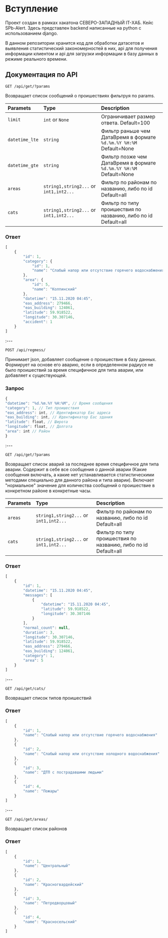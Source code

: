 # Вступление
Проект создан в рамках хакатона СЕВЕРО-ЗАПАДНЫЙ IT-ХАБ. Кейс SPb-Alert. Здесь представлен backend написанные на python с использованием django.

В данном репозитории хранится код для обработки датасетов и выявления статистический закономерностей в них, api для получения информации клиентом и api для загрузки информации в базу данных в режиме реального времени.
## Документация по API

```http
GET /api/get/?params
```

Возвращает список сообщений о проишествиях фильтруя по params.

| Paramets | Type | Description |
| :--- | :--- | :--- |
| `limit` | `int` or `None` | Ограничивает размер ответа. Default=100 |
| `datetime_lte` | `string` | Фильтр раньше чем ДатаВремя в формате `%d.%m.%Y %H:%M` Default=None |
| `datetime_gte` | `string` | Фильтр позже чем ДатаВремя в формате `%d.%m.%Y %H:%M` Default=None |
| `areas` | `string1,string2...` or `int1,int2...` | Фильтр по районам по названию, либо по id Default=all |
| `cats` | `string1,string2...` or `int1,int2...` | Фильтр по типу проишествия по названию, либо по id Default=all|

### Ответ
```javascript
[
    {
        "id": 1,
        "category": {
            "id": 1,
            "name": "Слабый напор или отсутствие горячего водоснабжения"
        },
        "area": {
            "id": 5,
            "name": "Колпинский"
        },
        "datetime": "15.11.2020 04:45",
        "eas_address": 279466,
        "eas_building": 124061,
        "latitude": 59.918522,
        "longitude": 30.307146,
        "accident": 1
    }
]
```

:---

```http
POST /api/regmess/
```

Принимает json, добавляет сообщение о проишествие в базу данных.
Формирует на основе его аварию, если в определенном радиусе не было проишествий за время специфичное для типа аварии, или добавляет к существующей.

### Запрос

```javascript
{
"datetime": "%d.%m.%Y %H:%M", // Время сообщения
"category": 1, // Тип проишествия
"eas_address": int, // Идентификатор Еас адреса
"eas_building": int, // Идентификатор Еас здания
"latitude": float, // Широта
"longitude": float, // Долгота
"area": int // Район
}
```

:---

```http
GET /api/get/?params
```

Возвращает список аварий за последнее время специфичное для типа аварии. Содержит в себе все сообщения о данной аварии (Какие сообщения включать, а какие нет устанавливается статистическими методами специально для данного района и типа аварии). Включает "нормальное" значение для количества сообщений о проишествие в конкретном районе в конкретные часы.

| Paramets | Type | Description |
| :--- | :--- | :--- |
| `areas` | `string1,string2...` or `int1,int2...` | Фильтр по районам по названию, либо по id Default=all |
| `cats` | `string1,string2...` or `int1,int2...` | Фильтр по типу проишествия по названию, либо по id Default=all|

### Ответ
```javascript
[
    {
        "id": 1,
        "datetime": "15.11.2020 04:45",
        "messages": [
            {
                "datetime": "15.11.2020 04:45",
                "latitude": 59.918522,
                "longitude": 30.307146
            }
        ],
        "normal_count": null,
        "duration": 3,
        "longitude": 30.307146,
        "latitude": 59.918522,
        "eas_address": 279466,
        "eas_building": 124061,
        "category": 1,
        "area": 5
    }
]
```

:---


```http
GET /api/get/cats/
```

Возвращает cписок типов проишествий

### Ответ
```javascript
[
    {
        "id": 1,
        "name": "Слабый напор или отсутствие горячего водоснабжения"
    },
    {
        "id": 2,
        "name": "Слабый напор или отсутствие холодного водоснабжения"
    },
    {
        "id": 3,
        "name": "ДТП с пострадавшими людьми"
    },
    {
        "id": 4,
        "name": "Пожары"
    }
]
```

:---

```http
GET /api/get/areas/
```

Возвращает cписок районов

### Ответ
```javascript
[
    {
        "id": 1,
        "name": "Центральный"
    },
    {
        "id": 2,
        "name": "Красногвардейский"
    },
    {
        "id": 3,
        "name": "Петродворцовый"
    },
    {
        "id": 4,
        "name": "Красносельский"
    }
]
```


